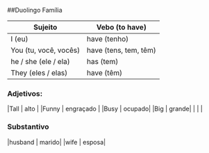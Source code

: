 ##Duolingo Família

| Sujeito | Vebo (to have)|
|---|---|
| I (eu)| have (tenho) |
| You (tu, você, vocês) | have (tens, tem, têm) |
| he / she (ele / ela) | has (tem)|
| They (eles / elas) | have (têm)|




### Adjetivos:
|Tall | alto |
|Funny | engraçado |
|Busy | ocupado|
|Big | grande|
| | |


### Substantivo
|husband | marido|
|wife | esposa|





